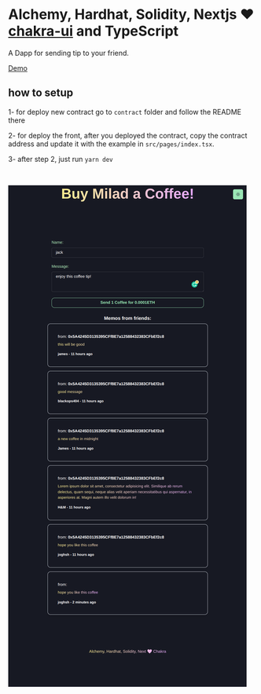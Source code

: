 #  Alchemy, Hardhat, Solidity, Nextjs ❤️ [chakra-ui](https://github.com/chakra-ui/chakra-ui) and TypeScript

A Dapp for sending tip to your friend.

[Demo](https://buy-me-coffee-dapp.vercel.app/)


## how to setup
1- for deploy new contract go to `contract` folder and follow the README there

2- for deploy the front, after you deployed the contract, copy the contract address and update it with the example in
 `src/pages/index.tsx`.

3- after step 2, just run `yarn dev` 

<br />

![buy me coffee demo](./localhost-3000.png)

